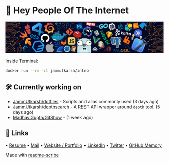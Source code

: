 # 👋 Hey People Of The Internet

![Image](https://github.com/JammUtkarsh/jammutkarsh/blob/main/github-banner.png?raw=true)

Inside Terminal:

```bash
docker run --rm -it jammutkarsh/intro
```

## 🛠️ Currently working on


- [JammUtkarsh/dotfiles](https://github.com/JammUtkarsh/dotfiles) - Scripts and alias commonly used (3 days ago)
- [JammUtkarsh/depthsearch](https://github.com/JammUtkarsh/depthsearch) - A REST API wrapper around `depth` tool. (5 days ago)
- [MadhaviGupta/GitShow](https://github.com/MadhaviGupta/GitShow) -  (1 week ago)

## 🔗 Links

  &bullet; [Resume](https://links.utkarshchourasia.in/resume)
  &bullet; [Mail](mailto:mail@utkarshchourasia.in)
  &bullet; [Website / Portfolio](https://utkarshchourasia.in/)
  &bullet; [LinkedIn](https://www.linkedin.com/in/5utkarshc/)
  &bullet; [Twitter](https://twitter.com/JammUtkarsh)
  &bullet; [GitHub Memory](https://githubmemory.com/@JammUtkarsh)

Made with [readme-scribe](https://github.com/muesli/readme-scribe)
